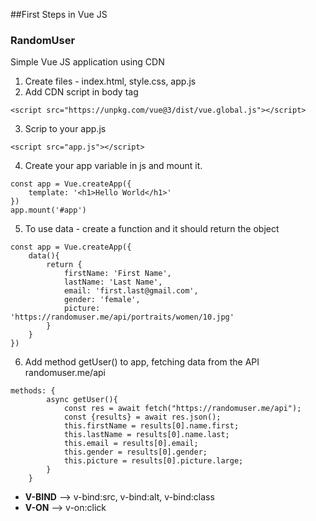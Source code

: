 ##First Steps in Vue JS

### RandomUser

Simple Vue JS application using CDN

1. Create files - index.html, style.css, app.js
2. Add CDN script in body tag
```
<script src="https://unpkg.com/vue@3/dist/vue.global.js"></script> 
```
3. Scrip to your app.js
```
<script src="app.js"></script>
```
4. Create your app variable in js and mount it.
```
const app = Vue.createApp({
    template: '<h1>Hello World</h1>'
})
app.mount('#app')
```
5. To use data - create a function and it should return the object
```
const app = Vue.createApp({
    data(){
        return {
            firstName: 'First Name',
            lastName: 'Last Name',
            email: 'first.last@gmail.com',
            gender: 'female',
            picture: 'https://randomuser.me/api/portraits/women/10.jpg'
        }
    }
})
```
6. Add method getUser() to app, fetching data from the API randomuser.me/api
```
methods: {
        async getUser(){
            const res = await fetch("https://randomuser.me/api");
            const {results} = await res.json();
            this.firstName = results[0].name.first;
            this.lastName = results[0].name.last;
            this.email = results[0].email;
            this.gender = results[0].gender;
            this.picture = results[0].picture.large;
        }
    }
```

* **V-BIND** --> v-bind:src, v-bind:alt, v-bind:class
* **V-ON** --> v-on:click
